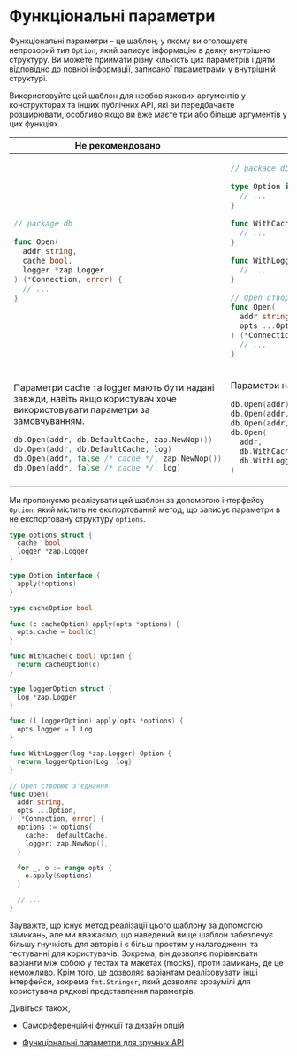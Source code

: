 # Функціональні параметри

Функціональні параметри – це шаблон, у якому ви оголошуєте непрозорий тип `Option`,
який записує інформацію в деяку внутрішню структуру. Ви можете приймати різну
кількість цих параметрів і діяти відповідно до повної інформації,
записаної параметрами у внутрішній структурі.

Використовуйте цей шаблон для необов'язкових аргументів у конструкторах та інших
публічних API, які ви передбачаєте розширювати, особливо якщо ви вже маєте три або більше аргументів у цих функціях..

<table>
<thead><tr><th>Не рекомендовано</th><th>Рекомендовано</th></tr></thead>
<tbody>
<tr><td>

```go
// package db

func Open(
  addr string,
  cache bool,
  logger *zap.Logger
) (*Connection, error) {
  // ...
}
```

</td><td>

```go
// package db

type Option interface {
  // ...
}

func WithCache(c bool) Option {
  // ...
}

func WithLogger(log *zap.Logger) Option {
  // ...
}

// Open створює з'єднання.
func Open(
  addr string,
  opts ...Option,
) (*Connection, error) {
  // ...
}
```

</td></tr>
<tr><td>

Параметри cache та logger мають бути надані завжди,
навіть якщо користувач хоче використовувати параметри за замовчуванням.

```go
db.Open(addr, db.DefaultCache, zap.NewNop())
db.Open(addr, db.DefaultCache, log)
db.Open(addr, false /* cache */, zap.NewNop())
db.Open(addr, false /* cache */, log)
```

</td><td>

Параметри надаються лише за потреби.

```go
db.Open(addr)
db.Open(addr, db.WithLogger(log))
db.Open(addr, db.WithCache(false))
db.Open(
  addr,
  db.WithCache(false),
  db.WithLogger(log),
)
```

</td></tr>
</tbody></table>

Ми пропонуємо реалізувати цей шаблон за допомогою інтерфейсу `Option`,
який містить не експортований метод, що записує параметри в не експортовану структуру `options`.

```go
type options struct {
  cache  bool
  logger *zap.Logger
}

type Option interface {
  apply(*options)
}

type cacheOption bool

func (c cacheOption) apply(opts *options) {
  opts.cache = bool(c)
}

func WithCache(c bool) Option {
  return cacheOption(c)
}

type loggerOption struct {
  Log *zap.Logger
}

func (l loggerOption) apply(opts *options) {
  opts.logger = l.Log
}

func WithLogger(log *zap.Logger) Option {
  return loggerOption{Log: log}
}

// Open створює з'єднання.
func Open(
  addr string,
  opts ...Option,
) (*Connection, error) {
  options := options{
    cache:  defaultCache,
    logger: zap.NewNop(),
  }

  for _, o := range opts {
    o.apply(&options)
  }

  // ...
}
```

Зауважте, що існує метод реалізації цього шаблону за допомогою замикань, але ми вважаємо,
що наведений вище шаблон забезпечує більшу гнучкість для авторів і є більш простим у налагодженні та тестуванні для користувачів. Зокрема, він дозволяє порівнювати варіанти між собою у тестах та макетах (mocks), проти замикань, де це неможливо. Крім того, це дозволяє варіантам реалізовувати
інші інтерфейси, зокрема `fmt.Stringer`, який дозволяє зрозумілі для користувача рядкові
представлення параметрів.

Дивіться також,

- [Самореференційні функції та дизайн опцій]
- [Функціональні параметри для зручних API]

  [Самореференційні функції та дизайн опцій]: https://commandcenter.blogspot.com/2014/01/self-referential-functions-and-design.html
  [Функціональні параметри для зручних API]: https://dave.cheney.net/2014/10/17/functional-options-for-friendly-apis

<!-- TODO: replace this with parameter structs and functional options, when to
use one vs other -->
